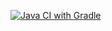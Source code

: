 [![Java CI with Gradle](https://github.com/Nadimihka/MyQA-PatternsTask1/actions/workflows/gradle.yml/badge.svg)](https://github.com/Nadimihka/MyQA-PatternsTask1/actions/workflows/gradle.yml)